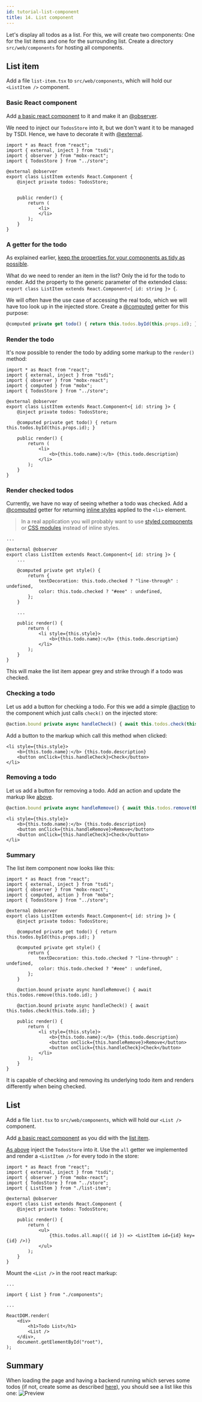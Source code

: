 ```yaml
---
id: tutorial-list-component
title: 14. List component
---
```


Let's display all todos as a list.
For this, we will create two components: One for the list items and one for the surrounding list.
Create a directory `src/web/components` for hosting all components.

## List item

Add a file `list-item.tsx` to `src/web/components`, which will hold our `<ListItem />` component.

### Basic React component

Add [a basic react component](https://reactjs.org/docs/react-component.html) to it and make it an [@observer](https://mobx.js.org/refguide/observer-component.html).

We need to inject our `TodosStore` into it, but we don't want it to be managed by TSDI. Hence, we have to decorate it with [@external](https://tsdi.js.org/docs/en/features.html#externals).

```tsx
import * as React from "react";
import { external, inject } from "tsdi";
import { observer } from "mobx-react";
import { TodosStore } from "../store";

@external @observer
export class ListItem extends React.Component {
    @inject private todos: TodosStore;


    public render() {
        return (
            <li>
            </li>
        );
    }
}
```

### A getter for the todo

As explained earlier, [keep the properties for your components as tidy as possible](introduction-architectural-inspirations.md#don-t-mix-up-markup-and-dataflow).

What do we need to render an item in the list? Only the id for the todo to render.
Add the property to the generic parameter of the extended class: `export class ListItem extends React.Component<{ id: string }> {`.

We will often have the use case of accessing the real todo, which we will have too look up in the injected store. Create a [@computed](https://mobx.js.org/refguide/computed-decorator.html) getter for this purpose:

```typescript
@computed private get todo() { return this.todos.byId(this.props.id); }
```

### Render the todo

It's now possible to render the todo by adding some markup to the `render()` method:

```tsx
import * as React from "react";
import { external, inject } from "tsdi";
import { observer } from "mobx-react";
import { computed } from "mobx";
import { TodosStore } from "../store";

@external @observer
export class ListItem extends React.Component<{ id: string }> {
    @inject private todos: TodosStore;

    @computed private get todo() { return this.todos.byId(this.props.id); }

    public render() {
        return (
            <li>
                <b>{this.todo.name}:</b> {this.todo.description}
            </li>
        );
    }
}
```

### Render checked todos

Currently, we have no way of seeing whether a todo was checked.
Add a [@computed](https://mobx.js.org/refguide/computed-decorator.html) getter for returning [inline styles](https://reactjs.org/docs/dom-elements.html#style) applied to the `<li>` element.

> In a real application you will probably want to use [styled components](https://www.styled-components.com/) or [CSS modules](https://github.com/css-modules/css-modules) instead of inline styles.

```tsx
...

@external @observer
export class ListItem extends React.Component<{ id: string }> {
    ...

    @computed private get style() {
        return {
            textDecoration: this.todo.checked ? "line-through" : undefined,
            color: this.todo.checked ? "#eee" : undefined,
        };
    }

    ...

    public render() {
        return (
            <li style={this.style}>
                <b>{this.todo.name}:</b> {this.todo.description}
            </li>
        );
    }
}
```

This will make the list item appear grey and strike through if a todo was checked.

### Checking a todo

Let us add a button for checking a todo.
For this we add a simple [@action](https://mobx.js.org/refguide/action.html) to the component which just calls `check()` on the injected store:

```typescript
@action.bound private async handleCheck() { await this.todos.check(this.todo.id); }
```

Add a button to the markup which call this method when clicked:


```tsx
<li style={this.style}>
    <b>{this.todo.name}:</b> {this.todo.description}
    <button onClick={this.handleCheck}>Check</button>
</li>
```

### Removing a todo

Let us add a button for removing a todo.
Add an action and update the markup like [above](#checking-a-todo).

```typescript
@action.bound private async handleRemove() { await this.todos.remove(this.todo.id); }
```

```tsx
<li style={this.style}>
    <b>{this.todo.name}:</b> {this.todo.description}
    <button onClick={this.handleRemove}>Remove</button>
    <button onClick={this.handleCheck}>Check</button>
</li>
```

### Summary

The list item component now looks like this:

```tsx
import * as React from "react";
import { external, inject } from "tsdi";
import { observer } from "mobx-react";
import { computed, action } from "mobx";
import { TodosStore } from "../store";

@external @observer
export class ListItem extends React.Component<{ id: string }> {
    @inject private todos: TodosStore;

    @computed private get todo() { return this.todos.byId(this.props.id); }

    @computed private get style() {
        return {
            textDecoration: this.todo.checked ? "line-through" : undefined,
            color: this.todo.checked ? "#eee" : undefined,
        };
    }

    @action.bound private async handleRemove() { await this.todos.remove(this.todo.id); }

    @action.bound private async handleCheck() { await this.todos.check(this.todo.id); }

    public render() {
        return (
            <li style={this.style}>
                <b>{this.todo.name}:</b> {this.todo.description}
                <button onClick={this.handleRemove}>Remove</button>
                <button onClick={this.handleCheck}>Check</button>
            </li>
        );
    }
}
```

It is capable of checking and removing its underlying todo item and renders differently when being checked.

## List

Add a file `list.tsx` to `src/web/components`, which will hold our `<List />` component.

Add [a basic react component](https://reactjs.org/docs/react-component.html) as you did with the [list item](#list-item).

[As above](#list-item) inject the `TodosStore` into it. Use the `all` getter we implemented and render a `<ListItem />` for every todo in the store:

```tsx
import * as React from "react";
import { external, inject } from "tsdi";
import { observer } from "mobx-react";
import { TodosStore } from "../store";
import { ListItem } from "./list-item";

@external @observer
export class List extends React.Component {
    @inject private todos: TodosStore;

    public render() {
        return (
            <ul>
                {this.todos.all.map(({ id }) => <ListItem id={id} key={id} />)}
            </ul>
        );
    }
}
```

Mount the `<List />` in the root react markup:

```tsx
...

import { List } from "./components";

...

ReactDOM.render(
    <div>
        <h1>Todo List</h1>
        <List />
    </div>,
    document.getElementById("root"),
);
```

## Summary

When loading the page and having a backend running which serves some todos (if not, create some as described [here](http://localhost:3000/hyrest/docs/tutorial-compile-backend#create-a-todo)), you should see a list like this one:
![Preview](assets/tutorial-list-preview.png)
